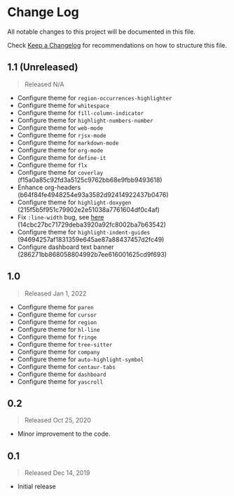 # Change Log

All notable changes to this project will be documented in this file.

Check [Keep a Changelog](http://keepachangelog.com/) for recommendations on how to structure this file.


## 1.1 (Unreleased)
> Released N/A

* Configure theme for `region-occurrences-highlighter`
* Configure theme for `whitespace`
* Configure theme for `fill-column-indicator`
* Configure theme for `highlight-numbers-number`
* Configure theme for `web-mode`
* Configure theme for `rjsx-mode`
* Configure theme for `markdown-mode`
* Configure theme for `org-mode`
* Configure theme for `define-it`
* Configure theme for `flx`
* Configure theme for `coverlay` (f15a0a85c92fd3a5125c9762bb68e9fbb9493618)
* Enhance org-headers (b64f84fe4948254e93a3582d92414922437b0476)
* Configure theme for `highlight-doxygen` (215f5b5f951c79902e2e51038a7761604df0c4af)
* Fix `:line-width` bug, see [here](https://emacs.stackexchange.com/a/47227/19549) (14cbc27bc71729deba3920a92fc8002ba7b63542)
* Configure theme for `highlight-indent-guides` (94694257af1831359e645ae87a88437457d2fc49)
* Configure dashboard text banner (286271bb868058804992b7ee616001625cd9f693)

## 1.0
> Released Jan 1, 2022

* Configure theme for `paren`
* Configure theme for `cursor`
* Configure theme for `region`
* Configure theme for `hl-line`
* Configure theme for `fringe`
* Configure theme for `tree-sitter`
* Configure theme for `company`
* Configure theme for `auto-highlight-symbol`
* Configure theme for `centaur-tabs`
* Configure theme for `dashboard`
* Configure theme for `yascroll`

## 0.2
> Released Oct 25, 2020

* Minor improvement to the code.

## 0.1
> Released Dec 14, 2019

* Initial release
